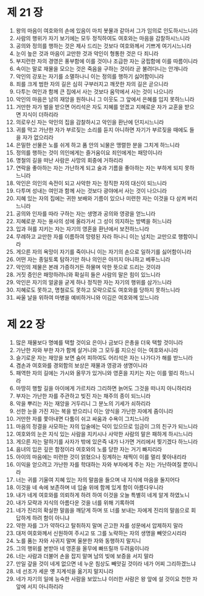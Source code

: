 # 제 21 장

1. 왕의 마음이 여호와의 손에 있음이 마치 봇물과 같아서 그가 임의로 인도하시느니라 
2. 사람의 행위가 자기 보기에는 모두 정직하여도 여호와는 마음을 감찰하시느니라 
3. 공의와 정의를 행하는 것은 제사 드리는 것보다 여호와께서 기쁘게 여기시느니라 
4. 눈이 높은 것과 마음이 교만한 것과 악인이 형통한 것은 다 죄니라 
5. 부지런한 자의 경영은 풍부함에 이를 것이나 조급한 자는 궁핍함에 이를 따름이니라 
6. 속이는 말로 재물을 모으는 것은 죽음을 구하는 것이라 곧 불려다니는 안개니라 
7. 악인의 강포는 자기를 소멸하나니 이는 정의를 행하기 싫어함이니라 
8. 죄를 크게 범한 자의 길은 심히 구부러지고 깨끗한 자의 길은 곧으니라 
9. 다투는 여인과 함께 큰 집에서 사는 것보다 움막에서 사는 것이 나으니라 
10. 악인의 마음은 남의 재앙을 원하나니 그 이웃도 그 앞에서 은혜를 입지 못하느니라 
11. 거만한 자가 벌을 받으면 어리석은 자도 지혜를 얻겠고 지혜로운 자가 교훈을 받으면 지식이 더하리라 
12. 의로우신 자는 악인의 집을 감찰하시고 악인을 환난에 던지시느니라 
13. 귀를 막고 가난한 자가 부르짖는 소리를 듣지 아니하면 자기가 부르짖을 때에도 들을 자가 없으리라 
14. 은밀한 선물은 노를 쉬게 하고 품 안의 뇌물은 맹렬한 분을 그치게 하느니라 
15. 정의를 행하는 것이 의인에게는 즐거움이요 죄인에게는 패망이니라 
16. 명철의 길을 떠난 사람은 사망의 회중에 거하리라 
17. 연락을 좋아하는 자는 가난하게 되고 술과 기름을 좋아하는 자는 부하게 되지 못하느니라 
18. 악인은 의인의 속전이 되고 사악한 자는 정직한 자의 대신이 되느니라 
19. 다투며 성내는 여인과 함께 사는 것보다 광야에서 사는 것이 나으니라 
20. 지혜 있는 자의 집에는 귀한 보배와 기름이 있으나 미련한 자는 이것을 다 삼켜 버리느니라 
21. 공의와 인자를 따라 구하는 자는 생명과 공의와 영광을 얻느니라 
22. 지혜로운 자는 용사의 성에 올라가서 그 성이 의지하는 방벽을 허느니라 
23. 입과 혀를 지키는 자는 자기의 영혼을 환난에서 보전하느니라 
24. 무례하고 교만한 자를 이름하여 망령된 자라 하나니 이는 넘치는 교만으로 행함이니라 
25. 게으른 자의 욕망이 자기를 죽이나니 이는 자기의 손으로 일하기를 싫어함이니라 
26. 어떤 자는 종일토록 탐하기만 하나 의인은 아끼지 아니하고 베푸느니라 
27. 악인의 제물은 본래 가증하거든 하물며 악한 뜻으로 드리는 것이랴 
28. 거짓 증인은 패망하려니와 확실히 들은 사람의 말은 힘이 있느니라 
29. 악인은 자기의 얼굴을 굳게 하나 정직한 자는 자기의 행위를 삼가느니라 
30. 지혜로도 못하고, 명철로도 못하고 모략으로도 여호와를 당하지 못하느니라 
31. 싸울 날을 위하여 마병을 예비하거니와 이김은 여호와께 있느니라




# 제 22 장

1. 많은 재물보다 명예를 택할 것이요 은이나 금보다 은총을 더욱 택할 것이니라 
2. 가난한 자와 부한 자가 함께 살거니와 그 모두를 지으신 이는 여호와시니라 
3. 슬기로운 자는 재앙을 보면 숨어 피하여도 어리석은 자는 나가다가 해를 받느니라 
4. 겸손과 여호와를 경외함의 보상은 재물과 영광과 생명이니라 
5. 패역한 자의 길에는 가시와 올무가 있거니와 영혼을 지키는 자는 이를 멀리 하느니라 
6. 마땅히 행할 길을 아이에게 가르치라 그리하면 늙어도 그것을 떠나지 아니하리라 
7. 부자는 가난한 자를 주관하고 빚진 자는 채주의 종이 되느니라 
8. 악을 뿌리는 자는 재앙을 거두리니 그 분노의 기세가 쇠하리라 
9. 선한 눈을 가진 자는 복을 받으리니 이는 양식을 가난한 자에게 줌이니라 
10. 거만한 자를 쫓아내면 다툼이 쉬고 싸움과 수욕이 그치느니라 
11. 마음의 정결을 사모하는 자의 입술에는 덕이 있으므로 임금이 그의 친구가 되느니라 
12. 여호와의 눈은 지식 있는 사람을 지키시나 사악한 사람의 말은 패하게 하시느니라 
13. 게으른 자는 말하기를 사자가 밖에 있은즉 내가 나가면 거리에서 찢기겠다 하느니라 
14. 음녀의 입은 깊은 함정이라 여호와의 노를 당한 자는 거기 빠지리라 
15. 아이의 마음에는 미련한 것이 얽혔으나 징계하는 채찍이 이를 멀리 쫓아내리라 
16. 이익을 얻으려고 가난한 자를 학대하는 자와 부자에게 주는 자는 가난하여질 뿐이니라 
17. 너는 귀를 기울여 지혜 있는 자의 말씀을 들으며 내 지식에 마음을 둘지어다 
18. 이것을 네 속에 보존하며 네 입술 위에 함께 있게 함이 아름다우니라 
19. 내가 네게 여호와를 의뢰하게 하려 하여 이것을 오늘 특별히 네게 알게 하였노니 
20. 내가 모략과 지식의 아름다운 것을 너를 위해 기록하여 
21. 네가 진리의 확실한 말씀을 깨닫게 하며 또 너를 보내는 자에게 진리의 말씀으로 회답하게 하려 함이 아니냐 
22. 약한 자를 그가 약하다고 탈취하지 말며 곤고한 자를 성문에서 압제하지 말라 
23. 대저 여호와께서 신원하여 주시고 또 그를 노략하는 자의 생명을 빼앗으시리라 
24. 노를 품는 자와 사귀지 말며 울분한 자와 동행하지 말지니 
25. 그의 행위를 본받아 네 영혼을 올무에 빠뜨릴까 두려움이니라 
26. 너는 사람과 더불어 손을 잡지 말며 남의 빚에 보증을 서지 말라 
27. 만일 갚을 것이 네게 없으면 네 누운 침상도 빼앗길 것이라 네가 어찌 그리하겠느냐 
28. 네 선조가 세운 옛 지계석을 옮기지 말지니라 
29. 네가 자기의 일에 능숙한 사람을 보았느냐 이러한 사람은 왕 앞에 설 것이요 천한 자 앞에 서지 아니하리라


